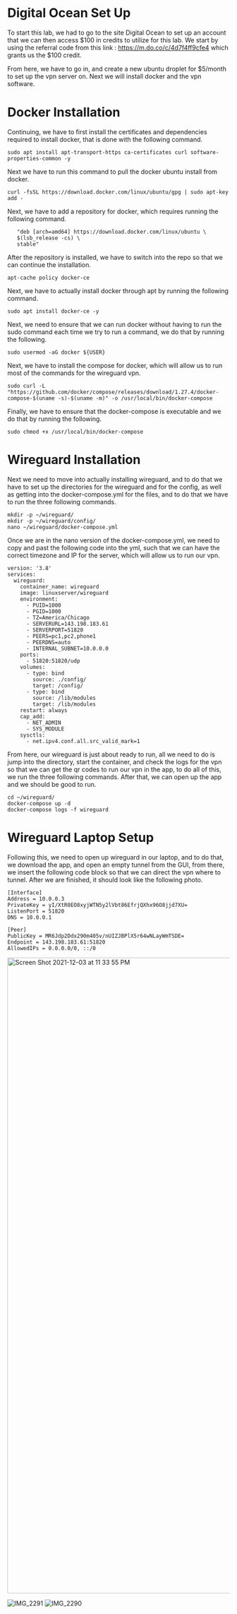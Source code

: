 <h1>Digital Ocean Set Up</h1>

To start this lab, we had to go to the site Digital Ocean to set up an account that we can then access $100 in credits to utilize for this lab. We start by using the referral code from this link : <a>https://m.do.co/c/4d7f4ff9cfe4</a> which grants us the $100 credit.

From here, we have to go in, and create a new ubuntu droplet for $5/month to set up the vpn server on. Next we will install docker and the vpn software.

<h1> Docker Installation </h1>

Continuing, we have to first install the certificates and dependencies required to install docker, that is done with the following command.
```
sudo apt install apt-transport-https ca-certificates curl software-properties-common -y
```

Next we have to run this command to pull the docker ubuntu install from docker. 
```
curl -fsSL https://download.docker.com/linux/ubuntu/gpg | sudo apt-key add -
```

Next, we have to add a repository for docker, which requires running the following command.
```sudo add-apt-repository \
   "deb [arch=amd64] https://download.docker.com/linux/ubuntu \
   $(lsb_release -cs) \
   stable" 
``` 
   
After the repository is installed, we have to switch into the repo so that we can continue the installation.
```
apt-cache policy docker-ce
```

Next, we have to actually install docker through apt by running the following command. 
```
sudo apt install docker-ce -y
```

Next, we need to ensure that we can run docker without having to run the sudo command each time we try to run a command, we do that by running the following.
```
sudo usermod -aG docker ${USER}
```

Next, we have to install the compose for docker, which will allow us to run most of the commands for the wireguard vpn.
```
sudo curl -L "https://github.com/docker/compose/releases/download/1.27.4/docker-compose-$(uname -s)-$(uname -m)" -o /usr/local/bin/docker-compose
```

Finally, we have to ensure that the docker-compose is executable and we do that by running the following. 
```
sudo chmod +x /usr/local/bin/docker-compose
```

<h1> Wireguard Installation</h1>

Next we need to move into actually installing wireguard, and to do that we have to set up the directories for the wireguard and for the config, as well as getting into the docker-compose.yml for the files, and to do that we have to run the three following commands. 
```
mkdir -p ~/wireguard/
mkdir -p ~/wireguard/config/
nano ~/wireguard/docker-compose.yml 
``` 

Once we are in the nano version of the docker-compose.yml, we need to copy and past the following code into the yml, such that we can have the correct timezone and IP for the server, which will allow us to run our vpn. 
```
version: '3.8'
services:
  wireguard:
    container_name: wireguard
    image: linuxserver/wireguard
    environment:
      - PUID=1000
      - PGID=1000
      - TZ=America/Chicago
      - SERVERURL=143.198.183.61
      - SERVERPORT=51820
      - PEERS=pc1,pc2,phone1
      - PEERDNS=auto
      - INTERNAL_SUBNET=10.0.0.0
    ports:
      - 51820:51820/udp
    volumes:
      - type: bind
        source: ./config/
        target: /config/
      - type: bind
        source: /lib/modules
        target: /lib/modules
    restart: always
    cap_add:
      - NET_ADMIN
      - SYS_MODULE
    sysctls:
      - net.ipv4.conf.all.src_valid_mark=1
```
From here, our wireguard is just about ready to run, all we need to do is jump into the directory, start the container, and check the logs for the vpn so that we can get the qr codes to run our vpn in the app, to do all of this, we run the three following commands. After that, we can open up the app and we should be good to run. 
```
cd ~/wireguard/
docker-compose up -d
docker-compose logs -f wireguard
```
<h1> Wireguard Laptop Setup</h1>
Following this, we need to open up wireguard in our laptop, and to do that, we download the app, and open an empty tunnel from the GUI, from there, we insert the following code block so that we can direct the vpn where to tunnel. After we are finished, it should look like the following photo. 

```
[Interface]
Address = 10.0.0.3
PrivateKey = yI/XtR0EO8xyjWTN5y2lVbt86EfrjQXhx96O8jjd7XU=
ListenPort = 51820
DNS = 10.0.0.1

[Peer]
PublicKey = MR6Jdp2Ddx290m405v/nUIZJBPlX5r64wNLayWmTSDE=
Endpoint = 143.198.183.61:51820
AllowedIPs = 0.0.0.0/0, ::/0
```



<img width="1440" alt="Screen Shot 2021-12-03 at 11 33 55 PM" src="https://user-images.githubusercontent.com/19178865/144699354-269fa696-c183-44fc-838e-536384e4aa89.png">

![IMG_2291](https://user-images.githubusercontent.com/19178865/144701383-47c6e1d7-f9d9-4004-991e-7be4583c6b38.PNG)
![IMG_2290](https://user-images.githubusercontent.com/19178865/144701389-94a5a9ba-6651-4621-9416-74f92fb2d0e1.PNG)

